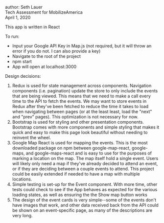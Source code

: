 author: Seth Lauer  
Tech Assessment for MobilizeAmerica  
April 1, 2020

This app is written in React

To run:

- Input your Google API Key in Map.js (not required, but it will throw an error if you do not. I can also provide a key)
- Navigate to the root of the project
- npm start
- App will open at localhost:3000

Design decisions:

1. Redux is used for state management across components. Navigation components (i.e. pagination) update the store to only include the events that are being viewed. This means that we need to make a call every time to the API to fetch the events. We may want to store events in Redux after they've been fetched to reduce the time it takes to load when navigating between pages (or at the least least, load the "next" and "prev" pages). This optimization is not necessary for now.
2. Bootstrap is used for styling and other presentation components. Bootstrap comes with more components and simple styling that makes it quick and easy to make this page look beautiful without needing to reinvent the wheel.
3. Google Map React is used for mapping the events. This is the most downloaded package on npm between google-map-react, google-maps, and google-maps-react and is easy to use for the purposes of marking a location on the map. The map itself hold a single event. Users will likely only need a map if they've already decided to attend an event, or if they are deciding between a couple events to attend. This project could be easily extended if needed to have a map with multiple locations.
4. Simple testing is set-up for the Event component. With more time, other tests could check to see if the App behaves as expected for the various loading states, as well as ensuring the the Show map button works
5. The design of the event cards is very simple--some of the events don't have images that work, and other data received back from the API could be shown on an event-specific page, as many of the descriptions are very long.
